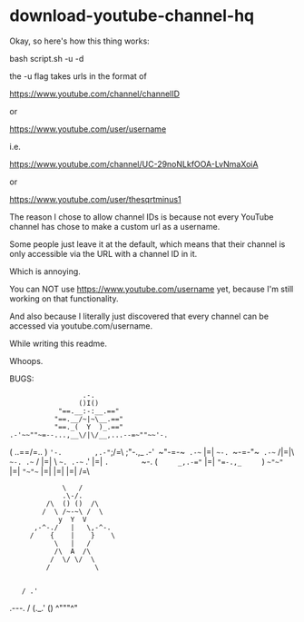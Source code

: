 # download-youtube-channel-hq


Okay, so here's how this thing works:

<sudo> bash script.sh -u <youtube channel URL> -d <directory to download the videos to>

the -u flag takes urls in the format of

https://www.youtube.com/channel/channelID

or

https://www.youtube.com/user/username

i.e.

https://www.youtube.com/channel/UC-29noNLkfOOA-LvNmaXoiA

or

https://www.youtube.com/user/thesqrtminus1


The reason I chose to allow channel IDs is because not every YouTube channel has chose to make a custom url as a username.

Some people just leave it at the default, which means that their channel is only accessible via the URL with a channel ID in it.

Which is annoying.

You can NOT use https://www.youtube.com/username yet, because I'm still working on that functionality.

And also because I literally just discovered that every channel can be accessed via youtube.com/username.


While writing this readme.

Whoops.


BUGS:

                      .-.
                     ()I()
                "==.__:-:__.=="
               "==.__/~|~\__.=="
               "==._(  Y  )_.=="
    .-'~~""~=--...,__\/|\/__,...--=~""~~'-.
   (               ..=\=/=..               )
    `'-.        ,.-"`;/=\ ;"-.,_        .-'`
        `~"-=-~` .-~` |=| `~-. `~-=-"~`
             .-~`    /|=|\    `~-.
          .~`       / |=| \       `~.
      .-~`        .'  |=|  `.        `~-.
    (`     _,.-="`    |=|    `"=-.,_     `)
     `~"~"`           |=|           `"~"~`
                      |=|
                      |=|
                      |=|
                      /=\



                 \   / 
                 .\-/. 
             /\  () ()  /\ 
            /  \ /~-~\ /  \ 
                y  Y  V 
          ,-^-./   |   \,-^-.
         /    {    |    }    \
               \   |   / 
               /\  A  /\ 
              /  \/ \/  \ 
             /           \


       / .'
 .---. \/
(._.' \()
 ^"""^"
